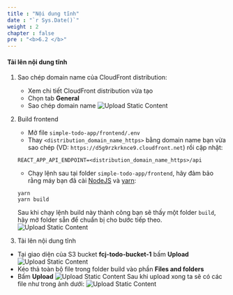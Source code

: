 ```yaml
---
title : "Nội dung tĩnh"
date : "`r Sys.Date()`"
weight : 2
chapter : false
pre : "<b>6.2 </b>"
---
```

#### Tải lên nội dung tĩnh
1. Sao chép domain name của CloudFront distribution:
    - Xem chi tiết CloudFront distribution vừa tạo
    - Chọn tab **General**
    - Sao chép domain name
    ![Upload Static Content](/images/6-cloudfront-deployment/cloudfront_static_content_1.png)
2. Build frontend
    - Mở file `simple-todo-app/frontend/.env`
    - Thay `<distribution_domain_name_https>` bằng domain name bạn vừa sao chép (VD: `https://d5g9rzkrknce9.cloudfront.net`) rồi cập nhật:
    ```
    REACT_APP_API_ENDPOINT=<distribution_domain_name_https>/api
    ```
    - Chạy lệnh sau tại folder `simple-todo-app/frontend`, hãy đảm bảo rằng máy bạn đã cài [NodeJS](https://nodejs.org/en) và [yarn](https://yarnpkg.com):
    ```shell
    yarn
    yarn build
    ```

    Sau khi chạy lệnh build này thành công bạn sẽ thấy một folder `build`, hãy mở folder sẵn để chuẩn bị cho bước tiếp theo.
    ![Upload Static Content](/images/6-cloudfront-deployment/cloudfront_static_content_2.png)
3. Tải lên nội dung tĩnh
  - Tại giao diện của S3 bucket **fcj-todo-bucket-1** bấm **Upload**
  ![Upload Static Content](/images/6-cloudfront-deployment/cloudfront_static_content_3.png)
  - Kéo thả toàn bộ file trong folder build vào phần **Files and folders**
  - Bấm **Upload**
  ![Upload Static Content](/images/6-cloudfront-deployment/cloudfront_static_content_4.png)
  Sau khi upload xong ta sẽ có các file như trong ảnh dưới:
  ![Upload Static Content](/images/6-cloudfront-deployment/cloudfront_static_content_5.png)
